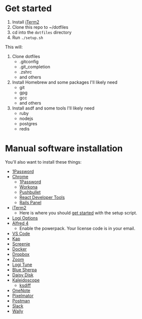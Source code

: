 # Get started

1. Install [iTerm2](https://iterm2.com/)
2. Clone this repo to ~/dotfiles
3. cd into the `dotfiles` directory
4. Run `./setup.sh`

This will:

1. Clone dotfiles
   - .gitconfig
   - .git_completion
   - .zshrc
   - and others
2. Install Homebrew and some packages I'll likely need
   - git
   - gpg
   - gcc
   - and others
3. Install asdf and some tools I'll likely need
   - ruby
   - nodejs
   - postgres
   - redis

# Manual software installation

You'll also want to install these things:

- [1Password](https://1password.com/downloads/mac/)
- [Chrome](https://www.google.com/chrome/)
  - [1Password](https://chrome.google.com/webstore/detail/1password-%E2%80%93-password-mana/aeblfdkhhhdcdjpifhhbdiojplfjncoa)
  - [Workona](https://chrome.google.com/webstore/detail/workona-tab-manager/ailcmbgekjpnablpdkmaaccecekgdhlh)
  - [Pushbullet](https://chrome.google.com/webstore/detail/pushbullet/chlffgpmiacpedhhbkiomidkjlcfhogd)
  - [React Developer Tools](https://chrome.google.com/webstore/detail/react-developer-tools/fmkadmapgofadopljbjfkapdkoienihi)
  - [Rails Panel](https://chrome.google.com/webstore/detail/railspanel/gjpfobpafnhjhbajcjgccbbdofdckggg)
- [iTerm2](https://iterm2.com/)
  - Here is where you should [get started](#get-started) with the setup script.
- [Logi Options](https://support.logi.com/hc/en-us/articles/360025297893)
- [Alfred 4](https://www.alfredapp.com/)
  - Enable the powerpack. Your license code is in your email.
- [VS Code](https://code.visualstudio.com/download)
- [Kap](https://getkap.co/)
- [Screenie](https://www.thnkdev.com/Screenie/)
- [Docker](https://docs.docker.com/desktop/mac/install/)
- [Dropbox](https://www.dropbox.com/install)
- [Zoom](https://zoom.us/download)
- [Logi Tune](https://www.logitech.com/en-us/video-collaboration/software/logi-tune-software.html)
- [Blue Sherpa](https://www.bluemic.com/en-us/products/sherpa/)
- [Daisy Disk](https://apps.apple.com/us/app/daisydisk/id411643860)
- [Kaleidoscope](https://kaleidoscope.app/)
  - [ksdiff](https://kaleidoscope.app/ksdiff2)
- [OneNote](https://www.onenote.com/download)
- [Pixelmator](https://apps.apple.com/us/app/pixelmator-classic/id407963104)
- [Postman](https://www.postman.com/downloads/)
- [Slack](https://apps.apple.com/us/app/slack-for-desktop/id803453959)
- [Wally](https://www.zsa.io/wally/)
